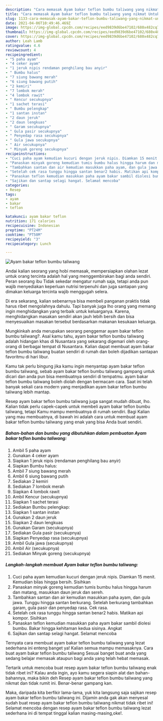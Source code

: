 ```yaml
---
description: "Cara memasak Ayam bakar teflon bumbu taliwang yang nikmat Untuk Jualan"
title: "Cara memasak Ayam bakar teflon bumbu taliwang yang nikmat Untuk Jualan"
slug: 1133-cara-memasak-ayam-bakar-teflon-bumbu-taliwang-yang-nikmat-untuk-jualan
date: 2021-04-06T10:49:46.469Z
image: https://img-global.cpcdn.com/recipes/eed9839d6be47102/680x482cq70/ayam-bakar-teflon-bumbu-taliwang-foto-resep-utama.jpg
thumbnail: https://img-global.cpcdn.com/recipes/eed9839d6be47102/680x482cq70/ayam-bakar-teflon-bumbu-taliwang-foto-resep-utama.jpg
cover: https://img-global.cpcdn.com/recipes/eed9839d6be47102/680x482cq70/ayam-bakar-teflon-bumbu-taliwang-foto-resep-utama.jpg
author: Leah Lamb
ratingvalue: 4.6
reviewcount: 4
recipeingredient:
- "5 paha ayam"
- "4 ceker ayam"
- "1 jeruk nipis rendaman penghilang bau anyir"
- " Bumbu halus"
- "7 siung bawang merah"
- "6 siung bawang putih"
- "2 kemiri"
- "7 lombok merah"
- "4 lombok rawit"
- " Kencur secukupnya"
- "1 sachet terasi"
- " Bumbu pelengkap"
- "1 santan instan"
- "2 daun jeruk"
- "2 daun lengkuas"
- " Garam secukupnya"
- " Gula pasir secukupnya"
- " Penyedap rasa secukupnya"
- " Gula jawa secukupnya"
- " Air secukupnya"
- " Minyak goreng secukupnya"
recipeinstructions:
- "Cuci paha ayam kemudian kucuri dengan jeruk nipis. Diamkan 15 menit. Kemudian bilas hingga bersih. Sisihkan"
- "Panaskan minyak goreng kemudian tumis bumbu halus hingga harum dan matang, masukkan daun jeruk dan sereh."
- "Tambahkan santan dan air kemudian masukkan paha ayam, dan gula jawa. Tunggu hingga santan berkurang. Setelah berkurang tambahkan garam, gula pasir dan penyedap rasa. Cek rasa."
- "Setelah cek rasa tunggu hingga santan benar2 habis. Matikan api kompor. Sisihkan"
- "Panaskan teflon kemudian masukkan paha ayam bakar sambil diolesi bumbu. Bakar hingga kehitaman kedua sisinya. Angkat"
- "Sajikan dan santap selagi hangat. Selamat mencoba"
categories:
- Resep
tags:
- ayam
- bakar
- teflon

katakunci: ayam bakar teflon 
nutrition: 171 calories
recipecuisine: Indonesian
preptime: "PT24M"
cooktime: "PT50M"
recipeyield: "3"
recipecategory: Lunch

---
```



![Ayam bakar teflon bumbu taliwang](https://img-global.cpcdn.com/recipes/eed9839d6be47102/680x482cq70/ayam-bakar-teflon-bumbu-taliwang-foto-resep-utama.jpg)

Andai kalian seorang yang hobi memasak, mempersiapkan olahan lezat untuk orang tercinta adalah hal yang menggembirakan bagi anda sendiri. Peran seorang ibu Tidak sekedar mengatur rumah saja, tetapi anda pun wajib menyediakan keperluan nutrisi terpenuhi dan juga santapan yang dimakan keluarga tercinta wajib menggugah selera.

Di era  sekarang, kalian sebenarnya bisa membeli panganan praktis tidak harus ribet mengolahnya dahulu. Tapi banyak juga lho orang yang memang ingin menghidangkan yang terbaik untuk keluarganya. Karena, menghidangkan masakan sendiri akan jauh lebih bersih dan bisa menyesuaikan masakan tersebut berdasarkan makanan kesukaan keluarga. 



Mungkinkah anda merupakan seorang penggemar ayam bakar teflon bumbu taliwang?. Asal kamu tahu, ayam bakar teflon bumbu taliwang adalah hidangan khas di Nusantara yang sekarang digemari oleh orang-orang di berbagai tempat di Nusantara. Kalian dapat membuat ayam bakar teflon bumbu taliwang buatan sendiri di rumah dan boleh dijadikan santapan favoritmu di hari libur.

Kamu tak perlu bingung jika kamu ingin menyantap ayam bakar teflon bumbu taliwang, sebab ayam bakar teflon bumbu taliwang gampang untuk dicari dan anda pun bisa membuatnya sendiri di tempatmu. ayam bakar teflon bumbu taliwang boleh diolah dengan bermacam cara. Saat ini telah banyak sekali cara modern yang menjadikan ayam bakar teflon bumbu taliwang lebih mantap.

Resep ayam bakar teflon bumbu taliwang juga sangat mudah dibuat, lho. Kalian tidak perlu capek-capek untuk membeli ayam bakar teflon bumbu taliwang, tetapi Kamu mampu membuatnya di rumah sendiri. Bagi Kalian yang mau membuatnya, di bawah ini adalah cara untuk membuat ayam bakar teflon bumbu taliwang yang enak yang bisa Anda buat sendiri.

<!--inarticleads1-->

##### Bahan-bahan dan bumbu yang dibutuhkan dalam pembuatan Ayam bakar teflon bumbu taliwang:

1. Ambil 5 paha ayam
1. Gunakan 4 ceker ayam
1. Siapkan 1 jeruk nipis (rendaman penghilang bau anyir)
1. Siapkan  Bumbu halus:
1. Ambil 7 siung bawang merah
1. Ambil 6 siung bawang putih
1. Sediakan 2 kemiri
1. Sediakan 7 lombok merah
1. Siapkan 4 lombok rawit
1. Ambil  Kencur (secukupnya)
1. Siapkan 1 sachet terasi
1. Sediakan  Bumbu pelengkap:
1. Siapkan 1 santan instan
1. Gunakan 2 daun jeruk
1. Siapkan 2 daun lengkuas
1. Gunakan  Garam (secukupnya)
1. Sediakan  Gula pasir (secukupnya)
1. Siapkan  Penyedap rasa (secukupnya)
1. Ambil  Gula jawa (secukupnya)
1. Ambil  Air (secukupnya)
1. Sediakan  Minyak goreng (secukupnya)




<!--inarticleads2-->

##### Langkah-langkah membuat Ayam bakar teflon bumbu taliwang:

1. Cuci paha ayam kemudian kucuri dengan jeruk nipis. Diamkan 15 menit. Kemudian bilas hingga bersih. Sisihkan
1. Panaskan minyak goreng kemudian tumis bumbu halus hingga harum dan matang, masukkan daun jeruk dan sereh.
1. Tambahkan santan dan air kemudian masukkan paha ayam, dan gula jawa. Tunggu hingga santan berkurang. Setelah berkurang tambahkan garam, gula pasir dan penyedap rasa. Cek rasa.
1. Setelah cek rasa tunggu hingga santan benar2 habis. Matikan api kompor. Sisihkan
1. Panaskan teflon kemudian masukkan paha ayam bakar sambil diolesi bumbu. Bakar hingga kehitaman kedua sisinya. Angkat
1. Sajikan dan santap selagi hangat. Selamat mencoba




Ternyata cara membuat ayam bakar teflon bumbu taliwang yang lezat sederhana ini enteng banget ya! Kalian semua mampu memasaknya. Cara buat ayam bakar teflon bumbu taliwang Sesuai banget buat anda yang sedang belajar memasak ataupun bagi anda yang telah hebat memasak.

Tertarik untuk mencoba buat resep ayam bakar teflon bumbu taliwang enak tidak ribet ini? Kalau anda ingin, ayo kamu segera siapin alat dan bahan-bahannya, maka bikin deh Resep ayam bakar teflon bumbu taliwang yang nikmat dan tidak rumit ini. Benar-benar gampang kan. 

Maka, daripada kita berfikir lama-lama, yuk kita langsung saja sajikan resep ayam bakar teflon bumbu taliwang ini. Dijamin anda gak akan menyesal sudah buat resep ayam bakar teflon bumbu taliwang nikmat tidak ribet ini! Selamat mencoba dengan resep ayam bakar teflon bumbu taliwang lezat sederhana ini di tempat tinggal kalian masing-masing,oke!.

